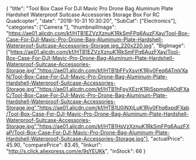 {
	"title": "Tool Box Case For DJI Mavic Pro Drone Bag Aluminum Plate Hardshell Waterproof Suitcase Accessories Storage Box For RC Quadcopter",
	"date": "2018-10-31 10:30:20",
	"SubCat": ["Electronics"],
	"categories": ["Camera "],
	"thumbnailImage": "https://ae01.alicdn.com/kf/HTB1EZVzXznuK1RkSmFPq6AuzFXay/Tool-Box-Case-For-DJI-Mavic-Pro-Drone-Bag-Aluminum-Plate-Hardshell-Waterproof-Suitcase-Accessories-Storage.jpg_220x220.jpg",
	"BigImage": ["https://ae01.alicdn.com/kf/HTB1EZVzXznuK1RkSmFPq6AuzFXay/Tool-Box-Case-For-DJI-Mavic-Pro-Drone-Bag-Aluminum-Plate-Hardshell-Waterproof-Suitcase-Accessories-Storage.jpg","https://ae01.alicdn.com/kf/HTB1bFFyXsvrK1Rjy0Feq6ATmVXaN/Tool-Box-Case-For-DJI-Mavic-Pro-Drone-Bag-Aluminum-Plate-Hardshell-Waterproof-Suitcase-Accessories-Storage.jpg","https://ae01.alicdn.com/kf/HTB1hFpyXEzrK1RjSspmq6AOdFXaC/Tool-Box-Case-For-DJI-Mavic-Pro-Drone-Bag-Aluminum-Plate-Hardshell-Waterproof-Suitcase-Accessories-Storage.jpg","https://ae01.alicdn.com/kf/HTB1U0iNXjLuK1Rjy0Fhq6xpdFXab/Tool-Box-Case-For-DJI-Mavic-Pro-Drone-Bag-Aluminum-Plate-Hardshell-Waterproof-Suitcase-Accessories-Storage.jpg","https://ae01.alicdn.com/kf/HTB1HsVzXznuK1RkSmFPq6AuzFXaP/Tool-Box-Case-For-DJI-Mavic-Pro-Drone-Bag-Aluminum-Plate-Hardshell-Waterproof-Suitcase-Accessories-Storage.jpg"],
	"actualPrice": 45.90,
	"comparePrice": 83.45,
	"linkurl": "http://s.click.aliexpress.com/e/9sYEUKk",
	"inStock": 66
}
